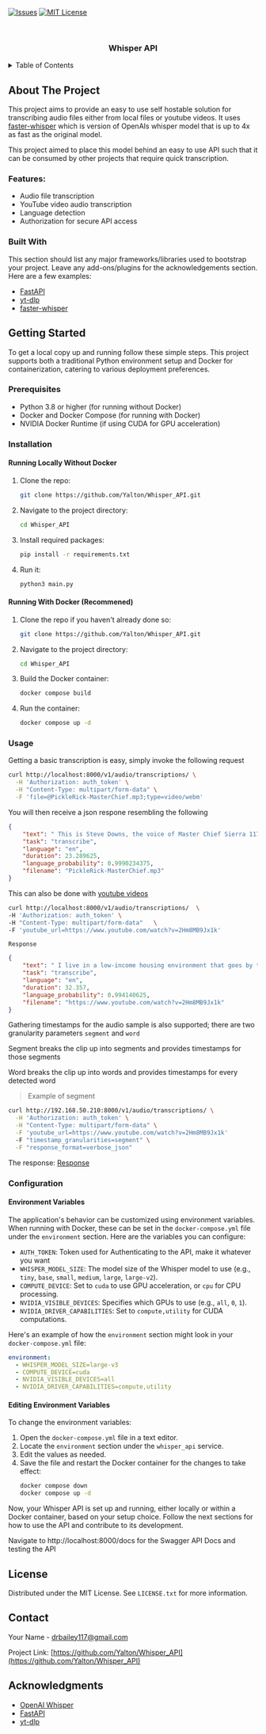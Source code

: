 <a name="readme-top"></a>

[![Issues][issues-shield]][issues-url]
[![MIT License][license-shield]][license-url]

<!-- PROJECT LOGO -->
<br />
<div align="center">
  <a href="https://github.com/Yalton/Whisper_API">
    <!-- You can add a logo here -->
  </a>

<h3 align="center">Whisper API</h3>

</div>

<!-- TABLE OF CONTENTS -->
<details>
  <summary>Table of Contents</summary>
  <ol>
    <li>
      <a href="#about-the-project">About The Project</a>
      <ul>
        <li><a href="#built-with">Built With</a></li>
      </ul>
    </li>
    <li><a href="#getting-started">Getting Started</a></li>
    <li><a href="#usage">Usage</a></li>
    <li><a href="#roadmap">Roadmap</a></li>
    <li><a href="#contributing">Contributing</a></li>
    <li><a href="#license">License</a></li>
    <li><a href="#contact">Contact</a></li>
    <li><a href="#acknowledgments">Acknowledgments</a></li>
  </ol>
</details>

<!-- ABOUT THE PROJECT -->
## About The Project

This project aims to provide an easy to use self hostable solution for transcribing audio files either from local files or youtube videos. It uses [faster-whisper](https://github.com/SYSTRAN/faster-whisper.git) which is version of OpenAIs whisper model that is up to 4x as fast as the original model. 

This project aimed to place this model behind an easy to use API such that it can be consumed by other projects that require quick transcription. 

### Features:

- Audio file transcription
- YouTube video audio transcription
- Language detection
- Authorization for secure API access

### Built With

This section should list any major frameworks/libraries used to bootstrap your project. Leave any add-ons/plugins for the acknowledgements section. Here are a few examples:
- [FastAPI](https://fastapi.tiangolo.com/)
- [yt-dlp](https://github.com/yt-dlp/yt-dlp)
- [faster-whisper](https://github.com/SYSTRAN/faster-whisper.git)


## Getting Started

To get a local copy up and running follow these simple steps. This project supports both a traditional Python environment setup and Docker for containerization, catering to various deployment preferences.

### Prerequisites

- Python 3.8 or higher (for running without Docker)
- Docker and Docker Compose (for running with Docker)
- NVIDIA Docker Runtime (if using CUDA for GPU acceleration)

### Installation

#### Running Locally Without Docker

1. Clone the repo:
   ```sh
   git clone https://github.com/Yalton/Whisper_API.git
   ```
2. Navigate to the project directory:
   ```sh
   cd Whisper_API
   ```
3. Install required packages:
   ```sh
   pip install -r requirements.txt
   ```
4. Run it:
   ```sh
   python3 main.py
   ```
#### Running With Docker (Recommened)

1. Clone the repo if you haven't already done so:
   ```sh
   git clone https://github.com/Yalton/Whisper_API.git
   ```
2. Navigate to the project directory:
   ```sh
   cd Whisper_API
   ```
3. Build the Docker container:
   ```sh
   docker compose build
   ```
4. Run the container:
   ```sh
   docker compose up -d
   ```

### Usage 

Getting a basic transcription is easy, simply invoke the following request 

```sh
curl http://localhost:8000/v1/audio/transcriptions/ \
  -H 'Authorization: auth_token' \
  -H "Content-Type: multipart/form-data" \
  -F 'file=@PickleRick-MasterChief.mp3;type=video/webm'
```

You will then receive a json respone resembling the following 

```json
{
    "text": " This is Steve Downs, the voice of Master Chief Sierra 117.  Sir, I'm here to report that there's this guy named Rick.  And I kid you not, he turns himself into a pickle.  He's called Pickle Rick.  Funniest shit I've ever seen.  Glory to the GDI.  Chief, out.",
    "task": "transcribe",
    "language": "en",
    "duration": 23.289625,
    "language_probability": 0.9990234375,
    "filename": "PickleRick-MasterChief.mp3"
}
```

This can also be done with [youtube videos](https://www.youtube.com/watch?v=2Hm8MB9Jx1k)

```sh
curl http://localhost:8000/v1/audio/transcriptions/  \
-H 'Authorization: auth_token' \
-H "Content-Type: multipart/form-data"   \
-F 'youtube_url=https://www.youtube.com/watch?v=2Hm8MB9Jx1k'
```

`Response` 

```json
{
    "text": " I live in a low-income housing environment that goes by the government name of Section 8.  Me and a group of my allies control certain areas of this section in order to run our illegitimate business.  We possess unregistered firearms, stolen vehicles, mind-altering inhibitors, and only use cash for financial purchases.  If anyone would like to settle unfinished altercations, I will be more than happy to release my address.  I would like to warn you, I am a very dangerous person.  And I regularly disobey the law.",
    "task": "transcribe",
    "language": "en",
    "duration": 32.357,
    "language_probability": 0.994140625,
    "filename": "https://www.youtube.com/watch?v=2Hm8MB9Jx1k"
}
```

Gathering timestamps for the audio sample is also supported; there are two granularity parameters `segment` and `word`

Segment breaks the clip up into segments and provides timestamps for those segments 

Word breaks the clip up into words and provides timestamps for every detected word

> Example of segment 

```sh
curl http://192.168.50.210:8000/v1/audio/transcriptions/ \
  -H 'Authorization: auth_token' \
  -H "Content-Type: multipart/form-data" \
  -F 'youtube_url=https://www.youtube.com/watch?v=2Hm8MB9Jx1k'
  -F "timestamp_granularities=segment" \
  -F "response_format=verbose_json"
```

The response: [Response](docs/2Hm8MB9Jx1k.json)


### Configuration

#### Environment Variables

The application's behavior can be customized using environment variables. When running with Docker, these can be set in the `docker-compose.yml` file under the `environment` section. Here are the variables you can configure:

- `AUTH_TOKEN`: Token used for Authenticating to the API, make it whatever you want 
- `WHISPER_MODEL_SIZE`: The model size of the Whisper model to use (e.g., `tiny`, `base`, `small`, `medium`, `large`, `large-v2`).
- `COMPUTE_DEVICE`: Set to `cuda` to use GPU acceleration, or `cpu` for CPU processing.
- `NVIDIA_VISIBLE_DEVICES`: Specifies which GPUs to use (e.g., `all`, `0`, `1`).
- `NVIDIA_DRIVER_CAPABILITIES`: Set to `compute,utility` for CUDA computations.

Here's an example of how the `environment` section might look in your `docker-compose.yml` file:

```yaml
environment:
  - WHISPER_MODEL_SIZE=large-v3
  - COMPUTE_DEVICE=cuda
  - NVIDIA_VISIBLE_DEVICES=all
  - NVIDIA_DRIVER_CAPABILITIES=compute,utility
```

#### Editing Environment Variables

To change the environment variables:

1. Open the `docker-compose.yml` file in a text editor.
2. Locate the `environment` section under the `whisper_api` service.
3. Edit the values as needed.
4. Save the file and restart the Docker container for the changes to take effect:
   ```sh
   docker compose down
   docker compose up -d
   ```

Now, your Whisper API is set up and running, either locally or within a Docker container, based on your setup choice. Follow the next sections for how to use the API and contribute to its development.

Navigate to http://localhost:8000/docs for the Swagger API Docs and testing the API 

<!-- LICENSE -->
## License

Distributed under the MIT License. See `LICENSE.txt` for more information.

<!-- CONTACT -->
## Contact

Your Name - [drbailey117@gmail.com](mailto:drbailey117@gmail.com)

Project Link: [https://github.com/Yalton/Whisper_API](https://github.com/Yalton/Whisper_API)

<!-- ACKNOWLEDGMENTS -->
## Acknowledgments

- [OpenAI Whisper](https://github.com/openai/whisper)
- [FastAPI](https://fastapi.tiangolo.com/)
- [yt-dlp](https://github.com/yt-dlp/yt-dlp)

<!-- MARKDOWN LINKS & IMAGES -->
[contributors-shield]: https://img.shields.io/github/contributors/Yalton/Whisper_API.svg?style=for-the-badge
[contributors-url]: https://github.com/Yalton/Whisper_API/graphs/contributors
[forks-shield]: https://img.shields.io/github/forks/Yalton/Whisper_API.svg?style=for-the-badge
[forks-url]: https://github.com/Yalton/Whisper_API/network/members
[stars-shield]: https://img.shields.io/github/stars/Yalton/Whisper_API.svg?style=for-the-badge
[stars-url]: https://github.com/Yalton/Whisper_API/stargazers
[issues-shield]: https://img.shields.io/github/issues/Yalton/Whisper_API.svg?style=for-the-badge
[issues-url]: https://github.com/Yalton/Whisper_API/issues
[license-shield]: https://img.shields.io/github/license/Yalton/Whisper_API.svg?style=for-the-badge
[license-url]: https://github.com/Yalton/Whisper_API/blob/master/LICENSE.txt
[product-screenshot]: images/screenshot.png
